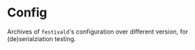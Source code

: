 # Config
Archives of `festivald`'s configuration over different version, for (de)serialziation testing.
